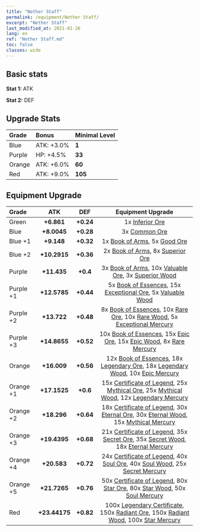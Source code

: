 ```yaml
---
title: "Nether Staff"
permalink: /equipment/Nether Staff/
excerpt: "Nether Staff"
last_modified_at: 2021-01-26
lang: en
ref: "Nether Staff.md"
toc: false
classes: wide
---
```


## Basic stats
 **Stat 1:** ATK

 **Stat 2:** DEF

## Upgrade Stats

  |     Grade    |   Bonus | Minimal Level | 
  |:-------------|:--------|:--------------| 
  | Blue | ATK: +3.0% | **1** | 
  | Purple | HP: +4.5% | **33** | 
  | Orange | ATK: +6.0% | **60** | 
  | Red | ATK: +9.0% | **105** | 


## Equipment Upgrade

  |          Grade      | ATK | DEF | Equipment Upgrade |
  |:--------------------|:---------:|:---------:|:----------------:|
  | Green | **+6.861** | **+0.24** | 1x [ Inferior Ore](/Items/mat_103/) |
  | Blue | **+8.0045** | **+0.28** | 3x [ Common Ore](/Items/mat_39/) |
  | Blue +1 | **+9.148** | **+0.32** | 1x [ Book of Arms](/Items/mat_32/), 5x [ Good Ore](/Items/mat_78/) |
  | Blue +2 | **+10.2915** | **+0.36** | 2x [ Book of Arms](/Items/mat_71/), 8x [ Superior Ore](/Items/mat_13/) |
  | Purple | **+11.435** | **+0.4** | 3x [ Book of Arms](/Items/mat_6/), 10x [ Valuable Ore](/Items/mat_55/), 3x [ Superior Wood](/Items/mat_28/) |
  | Purple +1 | **+12.5785** | **+0.44** | 5x [ Book of Essences](/Items/mat_44/), 15x [ Exceptional Ore](/Items/mat_67/), 5x [ Valuable Wood](/Items/mat_43/) |
  | Purple +2 | **+13.722** | **+0.48** | 8x [ Book of Essences](/Items/mat_84/), 10x [ Rare Ore](/Items/mat_2/), 10x [ Rare Wood](/Items/mat_14/), 5x [ Exceptional Mercury](/Items/mat_91/) |
  | Purple +3 | **+14.8655** | **+0.52** | 10x [ Book of Essences](/Items/mat_20/), 15x [ Epic Ore](/Items/mat_42/), 15x [ Epic Wood](/Items/mat_57/), 8x [ Rare Mercury](/Items/mat_29/) |
  | Orange | **+16.009** | **+0.56** | 12x [ Book of Essences](/Items/mat_60/), 18x [ Legendary Ore](/Items/mat_81/), 18x [ Legendary Wood](/Items/mat_93/), 10x [ Epic Mercury](/Items/mat_70/) |
  | Orange +1 | **+17.1525** | **+0.6** | 15x [ Certificate of Legend](/Items/mat_96/), 25x [ Mythical Ore](/Items/mat_23/), 25x [ Mythical Wood](/Items/mat_9/), 12x [ Legendary Mercury](/Items/mat_3/) |
  | Orange +2 | **+18.296** | **+0.64** | 18x [ Certificate of Legend](/Items/mat_25/), 30x [ Eternal Ore](/Items/mat_36/), 30x [ Eternal Wood](/Items/mat_75/), 15x [ Mythical Mercury](/Items/mat_50/) |
  | Orange +3 | **+19.4395** | **+0.68** | 21x [ Certificate of Legend](/Items/mat_38/), 35x [ Secret Ore](/Items/mat_99/), 35x [ Secret Wood](/Items/mat_87/), 18x [ Eternal Mercury](/Items/mat_62/) |
  | Orange +4 | **+20.583** | **+0.72** | 24x [ Certificate of Legend](/Items/mat_100/), 40x [ Soul Ore](/Items/mat_8/), 40x [ Soul Wood](/Items/mat_49/), 25x [ Secret Mercury](/Items/mat_22/) |
  | Orange +5 | **+21.7265** | **+0.76** | 50x [ Certificate of Legend](/Items/mat_11/), 80x [ Star Ore](/Items/mat_72/), 80x [ Star Wood](/Items/mat_63/), 50x [ Soul Mercury](/Items/mat_34/) |
  | Red | **+23.44175** | **+0.82** | 100x [ Legendary Certificate](/Items/mat_76/), 150x [ Radiant Ore](/Items/mat_88/), 150x [ Radiant Wood](/Items/mat_21/), 100x [ Star Mercury](/Items/mat_98/) |

